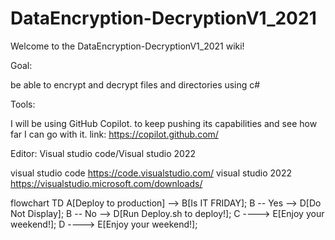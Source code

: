 # DataEncryption-DecryptionV1_2021


Welcome to the DataEncryption-DecryptionV1_2021 wiki!

Goal:

  be able to encrypt and decrypt files and directories using c#

Tools:

  I will be using GitHub Copilot. to keep pushing its capabilities and see how far I can go with it.
  link: https://copilot.github.com/

Editor:
  Visual studio code/Visual studio 2022

  visual studio code
  https://code.visualstudio.com/
  visual studio 2022
  https://visualstudio.microsoft.com/downloads/

  flowchart TD
  A[Deploy to production] --> B[Is IT FRIDAY];
  B -- Yes --> D[Do Not Display];
  B -- No --> D[Run Deploy.sh to deploy!];
  C ----> E[Enjoy your weekend!];
  D ----> E[Enjoy your weekend!];
